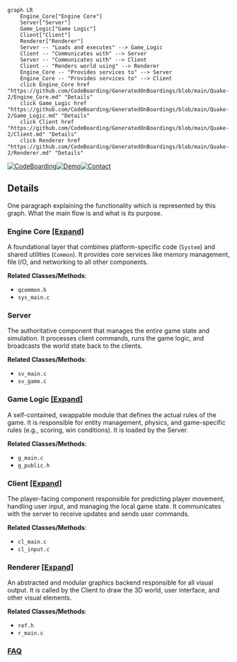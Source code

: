```mermaid
graph LR
    Engine_Core["Engine Core"]
    Server["Server"]
    Game_Logic["Game Logic"]
    Client["Client"]
    Renderer["Renderer"]
    Server -- "Loads and executes" --> Game_Logic
    Client -- "Communicates with" --> Server
    Server -- "Communicates with" --> Client
    Client -- "Renders world using" --> Renderer
    Engine_Core -- "Provides services to" --> Server
    Engine_Core -- "Provides services to" --> Client
    click Engine_Core href "https://github.com/CodeBoarding/GeneratedOnBoardings/blob/main/Quake-2/Engine_Core.md" "Details"
    click Game_Logic href "https://github.com/CodeBoarding/GeneratedOnBoardings/blob/main/Quake-2/Game_Logic.md" "Details"
    click Client href "https://github.com/CodeBoarding/GeneratedOnBoardings/blob/main/Quake-2/Client.md" "Details"
    click Renderer href "https://github.com/CodeBoarding/GeneratedOnBoardings/blob/main/Quake-2/Renderer.md" "Details"
```

[![CodeBoarding](https://img.shields.io/badge/Generated%20by-CodeBoarding-9cf?style=flat-square)](https://github.com/CodeBoarding/CodeBoarding)[![Demo](https://img.shields.io/badge/Try%20our-Demo-blue?style=flat-square)](https://www.codeboarding.org/demo)[![Contact](https://img.shields.io/badge/Contact%20us%20-%20contact@codeboarding.org-lightgrey?style=flat-square)](mailto:contact@codeboarding.org)

## Details

One paragraph explaining the functionality which is represented by this graph. What the main flow is and what is its purpose.

### Engine Core [[Expand]](./Engine_Core.md)
A foundational layer that combines platform-specific code (`System`) and shared utilities (`Common`). It provides core services like memory management, file I/O, and networking to all other components.


**Related Classes/Methods**:

- `qcommon.h`
- `sys_main.c`


### Server
The authoritative component that manages the entire game state and simulation. It processes client commands, runs the game logic, and broadcasts the world state back to the clients.


**Related Classes/Methods**:

- `sv_main.c`
- `sv_game.c`


### Game Logic [[Expand]](./Game_Logic.md)
A self-contained, swappable module that defines the actual rules of the game. It is responsible for entity management, physics, and game-specific rules (e.g., scoring, win conditions). It is loaded by the Server.


**Related Classes/Methods**:

- `g_main.c`
- `g_public.h`


### Client [[Expand]](./Client.md)
The player-facing component responsible for predicting player movement, handling user input, and managing the local game state. It communicates with the server to receive updates and sends user commands.


**Related Classes/Methods**:

- `cl_main.c`
- `cl_input.c`


### Renderer [[Expand]](./Renderer.md)
An abstracted and modular graphics backend responsible for all visual output. It is called by the Client to draw the 3D world, user interface, and other visual elements.


**Related Classes/Methods**:

- `ref.h`
- `r_main.c`




### [FAQ](https://github.com/CodeBoarding/GeneratedOnBoardings/tree/main?tab=readme-ov-file#faq)